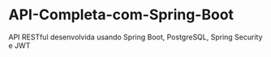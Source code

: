 # API-Completa-com-Spring-Boot
API RESTful desenvolvida usando Spring Boot, PostgreSQL, Spring Security e JWT
